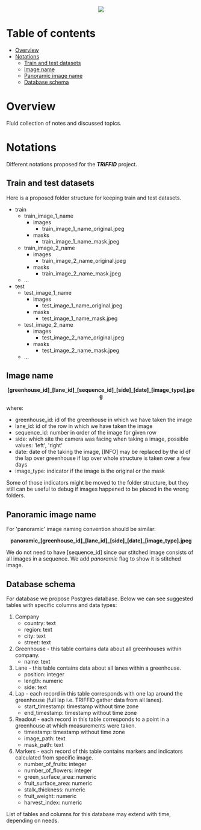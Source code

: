 <div align="center">
  <img src="https://whitehill.eu/wp-content/uploads/2017/10/Triffid-prop-logo-z-podpisem.png">
</div>

Table of contents
=================
<a name="table-of-contents">

* [Overview](#overview)
* [Notations](#notations)
    * [Train and test datasets](#train-and-test-datasets)
    * [Image name](#image-name)
    * [Panoramic image name](#panoramic-image-name)
    * [Database schema](#database-schema)
    

Overview
========
<a name="overview">

Fluid collection of notes and discussed topics.

Notations
=========
<a name="notations">


Different notations proposed for the **_TRIFFID_** project.

Train and test datasets
-----------------------
<a name="train-and-test-datasets">


Here is a proposed folder structure for keeping train and test datasets.

* train
    * train_image_1_name
        * images
            * train_image_1_name_original.jpeg
        * masks
            * train_image_1_name_mask.jpeg
    * train_image_2_name
        * images
            * train_image_2_name_original.jpeg
        * masks
            * train_image_2_name_mask.jpeg
    * ...
* test
    * test_image_1_name
        * images
            * test_image_1_name_original.jpeg
        * masks
            * test_image_1_name_mask.jpeg
    * test_image_2_name
        * images
            * test_image_2_name_original.jpeg
        * masks
            * test_image_2_name_mask.jpeg
    * ...

Image name
----------
<a name="image-name">


<p align="center">
    <b>[greenhouse_id]_[lane_id]_[sequence_id]_[side]_[date]_[image_type].jpeg</b>
</p>

where:

* greenhouse_id: id of the greenhouse in which we have taken the image
* lane_id: id of the row in which we have taken the image
* sequence_id: number in order of the image for given row
* side: which site the camera was facing when taking a image, possible values: 'left', 'right'
* date: date of the taking the image, [INFO] may be replaced by the id of the lap over greenhouse
if lap over whole structure is taken over a few days
* image_type: indicator if the image is the original or the mask

Some of those indicators might be moved to the folder structure, but they still can be useful to 
debug if images happened to be placed in the wrong folders.

Panoramic image name
--------------------
<a name="panoramic-image-name">

For 'panoramic' image naming convention should be similar:

<p align="center">
    <b>panoramic_[greenhouse_id]_[lane_id]_[side]_[date]_[image_type].jpeg</b>
</p>

We do not need to have [sequence_id] since our stitched image consists of all images in a sequence.
We add _panoramic_ flag to show it is stitched image.

Database schema
---------------
<a name='database-schema'>

For database we propose Postgres database. Below we can see suggested tables with specific columns
and data types:

1) Company
    * country: text
    * region: text
    * city: text
    * street: text
2) Greenhouse - this table contains data about all greenhouses within company.
    * name: text
3) Lane - this table contains data about all lanes within a greenhouse.
    * position: integer
    * length: numeric
    * side: text
4) Lap - each record in this table corresponds with one lap around the greenhouse (full lap i.e. TRIFFID gather data 
from all lanes).
    * start_timestamp: timestamp without time zone
    * end_timestamp: timestamp without time zone
5) Readout - each record in this table corresponds to a point in a greenhouse at which measurements were taken.
    * timestamp: timestamp without time zone
    * image_path: text
    * mask_path: text
6) Markers - each record of this table contains markers and indicators calculated from specific image.
    * number_of_fruits: integer
    * number_of_flowers: integer
    * green_surface_area: numeric
    * fruit_surface_area: numeric
    * stalk_thickness: numeric
    * fruit_weight: numeric
    * harvest_index: numeric
    
List of tables and columns for this database may extend with time, depending on needs.